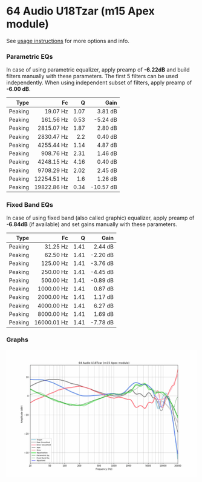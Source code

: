 # 64 Audio U18Tzar (m15 Apex module)
See [usage instructions](https://github.com/jaakkopasanen/AutoEq#usage) for more options and info.

### Parametric EQs
In case of using parametric equalizer, apply preamp of **-6.22dB** and build filters manually
with these parameters. The first 5 filters can be used independently.
When using independent subset of filters, apply preamp of **-6.00 dB**.

| Type    | Fc          |    Q | Gain      |
|--------:|------------:|-----:|----------:|
| Peaking | 19.07 Hz    | 1.07 | 3.81 dB   |
| Peaking | 161.56 Hz   | 0.53 | -5.24 dB  |
| Peaking | 2815.07 Hz  | 1.87 | 2.80 dB   |
| Peaking | 2830.47 Hz  | 2.2  | 0.40 dB   |
| Peaking | 4255.44 Hz  | 1.14 | 4.87 dB   |
| Peaking | 908.76 Hz   | 2.31 | 1.46 dB   |
| Peaking | 4248.15 Hz  | 4.16 | 0.40 dB   |
| Peaking | 9708.29 Hz  | 2.02 | 2.45 dB   |
| Peaking | 12254.51 Hz | 1.6  | 1.26 dB   |
| Peaking | 19822.86 Hz | 0.34 | -10.57 dB |

### Fixed Band EQs
In case of using fixed band (also called graphic) equalizer, apply preamp of **-6.84dB**
(if available) and set gains manually with these parameters.

| Type    | Fc          |    Q | Gain     |
|--------:|------------:|-----:|---------:|
| Peaking | 31.25 Hz    | 1.41 | 2.44 dB  |
| Peaking | 62.50 Hz    | 1.41 | -2.20 dB |
| Peaking | 125.00 Hz   | 1.41 | -3.76 dB |
| Peaking | 250.00 Hz   | 1.41 | -4.45 dB |
| Peaking | 500.00 Hz   | 1.41 | -0.89 dB |
| Peaking | 1000.00 Hz  | 1.41 | 0.87 dB  |
| Peaking | 2000.00 Hz  | 1.41 | 1.17 dB  |
| Peaking | 4000.00 Hz  | 1.41 | 6.27 dB  |
| Peaking | 8000.00 Hz  | 1.41 | 1.69 dB  |
| Peaking | 16000.01 Hz | 1.41 | -7.78 dB |

### Graphs
![](./64%20Audio%20U18Tzar%20(m15%20Apex%20module).png)